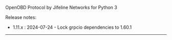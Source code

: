OpenOBD Protocol by Jifeline Networks for Python 3

Release notes:

 - 1.11.x : 2024-07-24 - Lock grpcio dependencies to 1.60.1


---------------------------------------------------------------


